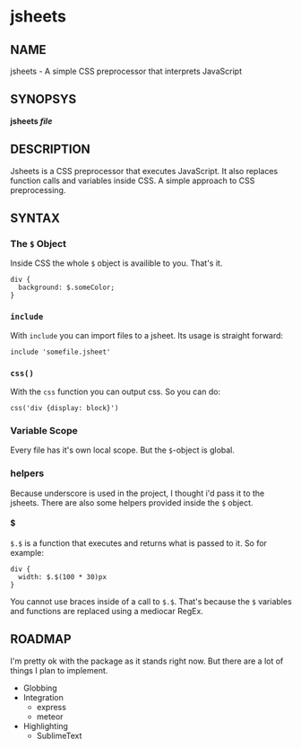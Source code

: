 # jsheets
## NAME
jsheets - A simple CSS preprocessor that interprets JavaScript

## SYNOPSYS
**jsheets _file_**

## DESCRIPTION
Jsheets is a CSS preprocessor that executes JavaScript. It also replaces function calls and variables inside CSS. A simple approach to CSS preprocessing.

## SYNTAX

### The `$` Object
Inside CSS the whole `$` object is availible to you. That's it.

```
div {
  background: $.someColor;
}
```

### `include`
With `include` you can import files to a jsheet. Its usage is straight forward:

```
include 'somefile.jsheet'
```

### `css()`
With the `css` function you can output css. So you can do:

```
css('div {display: block}')
```

### Variable Scope
Every file has it's own local scope. But the `$`-object is global.

### helpers
Because underscore is used in the project, I thought i'd pass it to the jsheets. There are also some helpers provided inside the `$` object.

#### $
`$.$` is a function that executes and returns what is passed to it. So for example:

```
div {
  width: $.$(100 * 30)px
}
```

You cannot use braces inside of a call to `$.$`. That's because the `$` variables and functions are replaced using a mediocar RegEx.

## ROADMAP
I'm pretty ok with the package as it stands right now. But there are a lot of things I plan to implement.

* Globbing
* Integration
  * express
  * meteor
* Highlighting
  * SublimeText